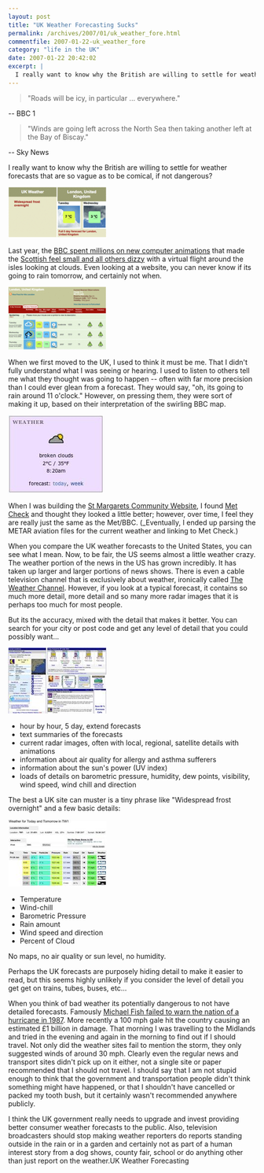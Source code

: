 ```yaml
---
layout: post
title: "UK Weather Forecasting Sucks"
permalink: /archives/2007/01/uk_weather_fore.html
commentfile: 2007-01-22-uk_weather_fore
category: "life in the UK"
date: 2007-01-22 20:42:02
excerpt: |
  I really want to know why the British are willing to settle for weather forecasts that are so vague as to be comical, if not dangerous?
---
```


> "Roads will be icy, in particular ... everywhere."

-- BBC 1

> "Winds are going left across the North Sea then taking another left at the Bay of Biscay."

-- Sky News

I really want to know why the British are willing to settle for weather forecasts that are so vague as to be comical, if not dangerous?

<a href="/assets/images/bb_uk_weather.jpg"><img src="/assets/images/bb_uk_weather-thumb.gif" width="200" height="104" alt="bbc main weather blurb" class="photo right" /></a>

Last year, the [BBC spent millions on new computer animations](http://www.bbc.co.uk/weather/bbcweather/features/graphics_whychange.shtml) that made the [Scottish feel small and all others dizzy](http://www.mcwetboy.net/maproom/2005/05/bbc_weather_map_overhaul_draws_complaints.phtml) with a virtual flight around the isles looking at clouds. Even looking at a website, you can never know if its going to rain tomorrow, and certainly not when.

<a href="/assets/images/london_5day.gif"><img src="/assets/images/london_5day-thumb.gif" width="200" height="128" alt="BBC 5 Day Look" class="photo left" /></a>

When we first moved to the UK, I used to think it must be me. That I didn't fully understand what I was seeing or hearing. I used to listen to others tell me what they thought was going to happen -- often with far more precision than I could ever glean from a forecast. They would say, "oh, its going to rain around 11 o'clock." However, on pressing them, they were sort of making it up, based on their interpretation of the swirling BBC map.

<a href="https://www.stmgrts.co.uk"><img alt="stmgrts.co.uk weather icon" src="/assets/images/stmgrt-weather-thumb.jpg" width="194" height="159" class="photo right"/></a>

When I was building the [St Margarets Community Website](https://stmargarets.london), I found [Met Check](http://www.metcheck.co.uk) and thought they looked a little better; however, over time, I feel they are really just the same as the Met/BBC. (\_Eventually, I ended up parsing the METAR aviation files for the current weather and linking to Met Check.)

When you compare the UK weather forecasts to the United States, you can see what I mean. Now, to be fair, the US seems almost a little weather crazy. The weather portion of the news in the US has grown incredibly. It has taken up larger and larger portions of news shows. There is even a cable television channel that is exclusively about weather, ironically called [The Weather Channel](http://www.weather.com/). However, if you look at a typical forecast, it contains so much more detail, more detail and so many more radar images that it is perhaps too much for most people.

But its the accuracy, mixed with the detail that makes it better. You can search for your city or post code and get any level of detail that you could possibly want...

<a href="/assets/images/wunderground.jpg"><img src="/assets/images/wunderground-thumb.jpg" width="200" height="134" alt="weather underground detail" class="photo right" /></a>

- hour by hour, 5 day, extend forecasts
- text summaries of the forecasts
- current radar images, often with local, regional, satellite details with animations
- information about air quality for allergy and asthma sufferers
- information about the sun's power (UV index)
- loads of details on barometric pressure, humidity, dew points, visibility, wind speed, wind chill and direction

The best a UK site can muster is a tiny phrase like "Widespread frost overnight" and a few basic details:

<a href="/assets/images/met-check.jpg"><img src="/assets/images/met-check-thumb.jpg" width="200" height="137" alt="met check" class="photo right" /></a>

- Temperature
- Wind-chill
- Barometric Pressure
- Rain amount
- Wind speed and direction
- Percent of Cloud

No maps, no air quality or sun level, no humidity.

Perhaps the UK forecasts are purposely hiding detail to make it easier to read, but this seems highly unlikely if you consider the level of detail you get get on trains, tubes, buses, etc...

When you think of bad weather its potentially dangerous to not have detailed forecasts. Famously [Michael Fish failed to warn the nation of a hurricane in 1987](http://en.wikipedia.org/wiki/Michael_Fish). More recently a 100 mph gale hit the country causing an estimated £1 billion in damage. That morning I was travelling to the Midlands and tried in the evening and again in the morning to find out if I should travel. Not only did the weather sites fail to mention the storm, they only suggested winds of around 30 mph. Clearly even the regular news and transport sites didn't pick up on it either, not a single site or paper recommended that I should not travel. I should say that I am not stupid enough to think that the government and transportation people didn't think something might have happened, or that I shouldn't have cancelled or packed my tooth bush, but it certainly wasn't recommended anywhere publicly.

I think the UK government really needs to upgrade and invest providing better consumer weather forecasts to the public. Also, television broadcasters should stop making weather reporters do reports standing outside in the rain or in a garden and certainly not as part of a human interest story from a dog shows, county fair, school or do anything other than just report on the weather.UK Weather Forecasting
